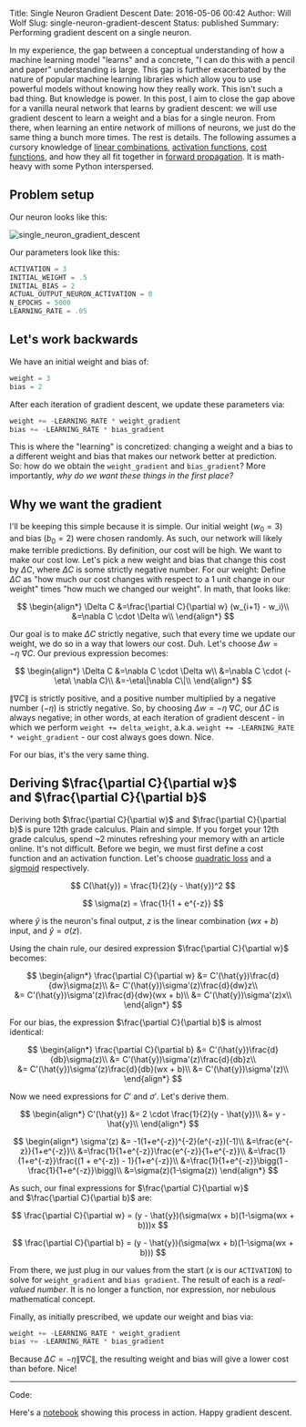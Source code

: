 Title: Single Neuron Gradient Descent
Date: 2016-05-06 00:42
Author: Will Wolf
Slug: single-neuron-gradient-descent
Status: published
Summary: Performing gradient descent on a single neuron.

In my experience, the gap between a conceptual understanding of how a machine learning model "learns" and a concrete, "I can do this with a pencil and paper" understanding is large. This gap is further exacerbated by the nature of popular machine learning libraries which allow you to use powerful models without knowing how they really work. This isn't such a bad thing. But knowledge is power. In this post, I aim to close the gap above for a vanilla neural network that learns by gradient descent: we will use gradient descent to learn a weight and a bias for a single neuron. From there, when learning an entire network of millions of neurons, we just do the same thing a bunch more times. The rest is details. The following assumes a cursory knowledge of [linear combinations](https://en.wikipedia.org/wiki/Linear_combination), [activation functions](https://en.wikipedia.org/wiki/Activation_function), [cost functions](https://class.coursera.org/ml-005/lecture/6), and how they all fit together in [forward propagation](https://www.youtube.com/watch?v=UJwK6jAStmg). It is math-heavy with some Python interspersed.

## Problem setup

Our neuron looks like this:

![single_neuron_gradient_descent]({filename}/images/single_neuron_gradient_descent.png)

Our parameters look like this:

```python
ACTIVATION = 3
INITIAL_WEIGHT = .5
INITIAL_BIAS = 2
ACTUAL_OUTPUT_NEURON_ACTIVATION = 0
N_EPOCHS = 5000
LEARNING_RATE = .05
```

## Let's work backwards

We have an initial weight and bias of:

```python
weight = 3
bias = 2
```

After each iteration of gradient descent, we update these parameters via:

```python
weight += -LEARNING_RATE * weight_gradient
bias += -LEARNING_RATE * bias_gradient
```

This is where the "learning" is concretized: changing a weight and a bias to a different weight and bias that makes our network better at prediction. So: how do we obtain the `weight_gradient` and `bias_gradient`? More importantly, *why do we want these things in the first place?*

## Why we want the gradient

I'll be keeping this simple because it is simple. Our initial weight ($w_0 = 3$) and bias ($b_0 = 2$) were chosen randomly. As such, our network will likely make terrible predictions. By definition, our cost will be high. We want to make our cost low. Let's pick a new weight and bias that change this cost by $\Delta C$, where $\Delta C$ is some strictly negative number. For our weight: Define $\Delta C$ as "how much our cost changes with respect to a 1 unit change in our weight" times "how much we changed our weight". In math, that looks like:

$$
\begin{align*} \Delta C &=\frac{\partial C}{\partial w} (w_{i+1} - w_i)\\
&=\nabla C \cdot \Delta w\\
\end{align*}
$$

Our goal is to make $\Delta C$ strictly negative, such that every time we update our weight, we do so in a way that lowers our cost. Duh. Let's choose $\Delta w = -\eta\ \nabla C$. Our previous expression becomes:

$$
\begin{align*} \Delta C &=\nabla C \cdot \Delta w\\
&=\nabla C \cdot (-\eta\ \nabla C)\\
&=-\eta\|\nabla C\|\\
\end{align*}
$$

$\|\nabla C\|$ is strictly positive, and a positive number multiplied by a negative number ($-\eta$) is strictly negative. So, by choosing $\Delta w = -\eta\ \nabla C$, our $\Delta C$ is always negative; in other words, at each iteration of gradient descent - in which we perform `weight += delta_weight`, a.k.a. `weight += -LEARNING_RATE * weight_gradient` - our cost always goes down. Nice.

For our bias, it's the very same thing.

## Deriving $\frac{\partial C}{\partial w}$ and $\frac{\partial C}{\partial b}$

Deriving both $\frac{\partial C}{\partial w}$ and $\frac{\partial C}{\partial b}$ is pure 12th grade calculus. Plain and simple. If you forget your 12th grade calculus, spend ~2 minutes refreshing your memory with an article online. It's not difficult. Before we begin, we must first define a cost function and an activation function. Let's choose [quadratic loss](https://en.wikipedia.org/wiki/Loss_function#Quadratic_loss_function) and a [sigmoid](https://en.wikipedia.org/wiki/Sigmoid_function) respectively.

$$
C(\hat{y}) = \frac{1}{2}(y - \hat{y})^2
$$

$$
\sigma(z) = \frac{1}{1 + e^{-z}}
$$

where $\hat{y}$ is the neuron's final output, $z$ is the linear combination ($wx+b$) input, and $\hat{y} = \sigma(z)$.

Using the chain rule, our desired expression $\frac{\partial C}{\partial w}$ becomes:

$$
\begin{align*}
\frac{\partial C}{\partial w} &=
C'(\hat{y})\frac{d}{dw}\sigma(z)\\
&= C'(\hat{y})\sigma'(z)\frac{d}{dw}z\\
&= C'(\hat{y})\sigma'(z)\frac{d}{dw}(wx + b)\\
&= C'(\hat{y})\sigma'(z)x\\
\end{align*}
$$


For our bias, the expression $\frac{\partial C}{\partial b}$ is almost identical:

$$
\begin{align*}
\frac{\partial C}{\partial b} &=
C'(\hat{y})\frac{d}{db}\sigma(z)\\
&= C'(\hat{y})\sigma'(z)\frac{d}{db}z\\
&= C'(\hat{y})\sigma'(z)\frac{d}{db}(wx + b)\\
&= C'(\hat{y})\sigma'(z)\\
\end{align*}
$$

Now we need expressions for $C'$ and $\sigma'$. Let's derive them.

$$
\begin{align*}
C'(\hat{y}) &= 2 \cdot \frac{1}{2}(y - \hat{y})\\
&= y - \hat{y}\\
\end{align*}
$$

$$
\begin{align*} \sigma'(z) &= -1(1+e^{-z})^{-2}(e^{-z})(-1)\\
&=\frac{e^{-z}}{1+e^{-z}}\\
&=\frac{1}{1+e^{-z}}\frac{e^{-z}}{1+e^{-z}}\\
&=\frac{1}{1+e^{-z}}\frac{(1 + e^{-z}) - 1}{1+e^{-z}}\\
&=\frac{1}{1+e^{-z}}\bigg(1 - \frac{1}{1+e^{-z}}\bigg)\\
&=\sigma(z)(1-\sigma(z))
\end{align*}
$$

As such, our final expressions for $\frac{\partial C}{\partial w}$ and $\frac{\partial C}{\partial b}$ are:

$$
\frac{\partial C}{\partial w} = (y - \hat{y})(\sigma(wx + b)(1-\sigma(wx + b)))x
$$

$$
\frac{\partial C}{\partial b} = (y - \hat{y})(\sigma(wx + b)(1-\sigma(wx + b)))
$$

From there, we just plug in our values from the start ($x$ is our `ACTIVATION`) to solve for `weight_gradient` and `bias gradient`. The result of each is a *real-valued number*. It is no longer a function, nor expression, nor nebulous mathematical concept.

Finally, as initially prescribed, we update our weight and bias via:

```python
weight += -LEARNING_RATE * weight_gradient
bias += -LEARNING_RATE * bias_gradient
```

Because $\Delta C = -\eta\|\nabla C\|$, the resulting weight and bias will give a lower cost than before. Nice!

---
Code:

Here's a [notebook](http://nbviewer.jupyter.org/github/cavaunpeu/single-neuron-gradient-descent/blob/master/single-neuron-gradient-descent.ipynb) showing this process in action. Happy gradient descent.
